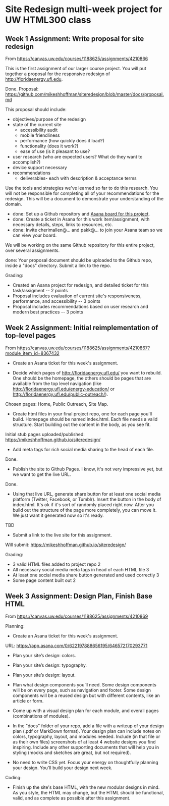 # Site Redesign multi-week project for UW HTML300 class

## Week 1 Assignment: Write proposal for site redesign

From <https://canvas.uw.edu/courses/1188625/assignments/4210866>

This is the first assignment of our larger course project. 
You will put together a proposal for the responsive redesign of <http://floridaenergy.ufl.edu>.

Done.  Proposal: <https://github.com/mikeshhoffman/siteredesign/blob/master/docs/proposal.md>

This proposal should include: 

*   objectives/purpose of the redesign
*   state of the current site
    *   accessibility audit
    *   mobile friendliness
    *   performance (how quickly does it load?)
    *   functionality (does it work?)
    *   ease of use (is it pleasant to use?
*   user research (who are expected users? What do they want to accomplish?)
*   device support necessary
*   recommendations
    *   deliverables- each with description & acceptance terms

Use the tools and strategies we've learned so far to do this research. 
You will not be responsible for completing all of your recommendations for the redesign.
This will be a document to demonstrate your understanding of the domain.

*   done: Set up a Github repository and [Asana board for this project](https://app.asana.com/0/622197888656195/622197888656197). 
*   done: Create a ticket in Asana for this work item/assignment, with necessary details, steps, links to resources, etc. 
*   done: Invite cherimallen@... and pakk@... to join your Asana team so we can view your board. 

We will be working on the same Github repository for this entire project, over several assignments.

done: Your proposal document should be uploaded to the Github repo, inside a "docs" directory. 
Submit a link to the repo.
 
Grading: 
*   Created an Asana project for redesign, and detailed ticket for this task/assigment -- 2 points
*   Proposal includes evaluation of current site's responsiveness, performance, and accessibility -- 3 points
*   Proposal includes recommendations based on user research and modern best practices -- 3 points


## Week 2 Assignment: Initial reimplementation of top-level pages

From <https://canvas.uw.edu/courses/1188625/assignments/4210867?module_item_id=8367432>

*   Create an Asana ticket for this week's assignment.

*   Decide which pages of http://floridaenergy.ufl.edu/ you want to rebuild. One should be the homepage, the others should be pages that are available from the top level navigation (like http://floridaenergy.ufl.edu/energy-education/ or http://floridaenergy.ufl.edu/public-outreach/). 

Chosen pages: Home, Public Outreach, Site Map.

*   Create html files in your final project repo, one for each page you'll build. Homepage should be named index.html. Each file needs a valid structure. Start building out the content in the body, as you see fit.

Initial stub pages uploaded/published: <https://mikeshhoffman.github.io/siteredesign/>

*   Add meta tags for rich social media sharing to the head of each file.

Done.

*   Publish the site to Github Pages. I know, it's not very impressive yet, but we want to get the live URL.

Done.

*   Using that live URL, generate share button for at least one social media platform (Twitter, Facebook, or Tumblr). Insert the button in the body of index.html. It's ok if it's sort of randomly placed right now. After you build out the structure of the page more completely, you can move it. We just want it generated now so it's ready.

TBD

*   Submit a link to the live site for this assignment.

Will submit: <https://mikeshhoffman.github.io/siteredesign/>

Grading:
*   3 valid HTML files added to project repo     	 2
*   All necessary social media meta tags in head of each HTML file  	 3
*   At least one social media share button generated and used correctly  	 3
*   Some page content built out	 2


## Week 3 Assignment: Design Plan, Finish Base HTML

From <https://canvas.uw.edu/courses/1188625/assignments/4210869>

Planning: 

*   Create an Asana ticket for this week's assignment.

URL: https://app.asana.com/0/622197888656195/646572170293771

*   Plan your site’s design: colors.

*   Plan your site’s design: typography.

*   Plan your site’s design: layout.

*   Plan what design components you’ll need.
    Some design components will be on every page, such as navigation and footer.
    Some design components will be a reused design but with different contents, like an article or form.

*   Come up with a visual design plan for each module, and overall pages (combinations of modules). 

*   In the "docs" folder of your repo, add a file with a writeup of your design plan (.pdf or MarkDown format).
    Your design plan can include notes on colors, typography, layout, and modules needed. 
    Include (in that file or as their own files) screenshots of at least 4 website designs you find inspiring.
    Include any other supporting documents that will help you in styling (mocks and sketches are great, but not required).

*   No need to write CSS yet.
    Focus your energy on thoughtfully planning your design.
    You'll build your design next week.
    
    
Coding:

*   Finish up the site's base HTML, with the new modular designs in mind.
    As you style, the HTML may change, but the HTML should be functional, valid, and as complete as possible after this assignment.
    
    